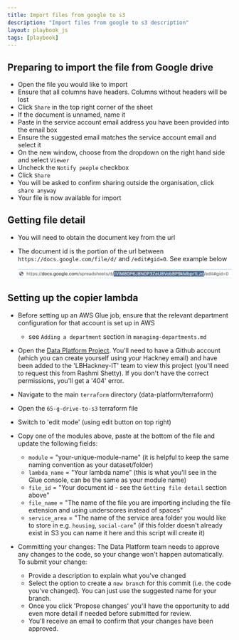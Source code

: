 ```yaml
---
title: Import files from google to s3
description: "Import files from google to s3 description"
layout: playbook_js
tags: [playbook]
---
```


## Preparing to import the file from Google drive

- Open the file you would like to import
- Ensure that all columns have headers. Columns without headers will be lost
- Click `Share` in the top right corner of the sheet
- If the document is unnamed, name it
- Paste in the service account email address you have been provided into the email box
- Ensure the suggested email matches the service account email and select it
- On the new window, choose from the dropdown on the right hand side and select `Viewer`
- Uncheck the `Notify people` checkbox
- Click `Share`
- You will be asked to confirm sharing outside the organisation, click `share anyway`
- Your file is now available for import

## Getting file detail

- You will need to obtain the document key from the url
- The document id is the portion of the url between ``https://docs.google.com/file/d/`` and ``/edit#gid=0``. See example below

  ![file id](./images/google_spreadsheet_id_example.png)

## Setting up the copier lambda
- Before setting up an AWS Glue job, ensure that the relevant department configuration for that account is set up in AWS
  - see `Adding a department` section in `managing-departments.md`
- Open the [Data Platform Project](https://github.com/LBHackney-IT/data-platform). You'll need to have a Github account (which you can create yourself using your Hackney email) and have been added to the 'LBHackney-IT' team to view this project (you'll need to request this from Rashmi Shetty). If you don't have the correct permissions, you'll get a '404' error.
- Navigate to the main `terraform` directory (data-platform/terraform)
- Open the `65-g-drive-to-s3` terraform file
- Switch to 'edit mode' (using edit button on top right) 
- Copy one of the modules above, paste at the bottom of the file and update the following fields:

  - `module` = "your-unique-module-name" (it is helpful to keep the same naming convention as your dataset/folder)
  - `lambda_name` = "Your lambda name" (this is what you'll see in the Glue console, can be the same as your module name)
  - `file_id` = "Your document id - see the `Getting file detail` section above"
  - `file_name` = "The name of the file you are importing including the file extension and using underscores instead of spaces"
  - `service_area` = "The name of the service area folder you would like to store in e.g. `housing`, `social-care`" (if this folder doesn't already exist in S3 you can name it here and this script will create it)


- Committing your changes: The Data Platform team needs to approve any changes to the code, so your change won't happen automatically. To submit your change:
  - Provide a description to explain what you've changed
  - Select the option to create a `new branch` for this commit (i.e. the code you've changed). You can just use the suggested name for your branch.
  - Once you click 'Propose changes' you'll have the opportunity to add even more detail if needed before submitted for review.
  - You'll receive an email to confirm that your changes have been approved.
